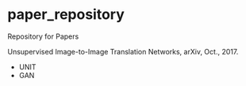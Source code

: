 # paper_repository
Repository for Papers

Unsupervised Image-to-Image Translation Networks, arXiv, Oct., 2017.
- UNIT
- GAN
